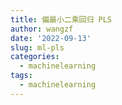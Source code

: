 ```yaml
---
title: 偏最小二乘回归 PLS
author: wangzf
date: '2022-09-13'
slug: ml-pls
categories:
  - machinelearning
tags:
  - machinelearning
---
```

